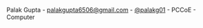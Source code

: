 Palak Gupta - palakgupta6506@gmail.com - [@palakg01](https://github.com/palakg01) - PCCoE - Computer
